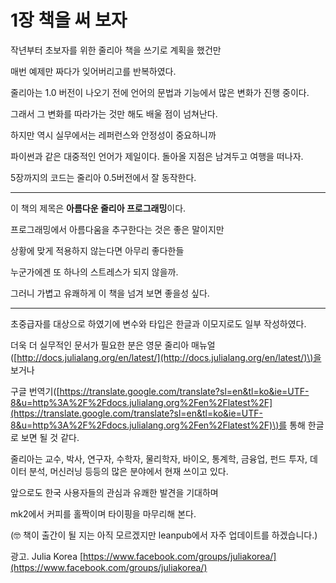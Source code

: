 # 1장 책을 써 보자

작년부터 초보자를 위한 줄리아 책을 쓰기로 계획을 했건만

매번 예제만 짜다가 잊어버리고를 반복하였다.

줄리아는 1.0 버전이 나오기 전에 언어의 문법과 기능에서 많은 변화가 진행 중이다.

그래서 그 변화를 따라가는 것만 해도 배울 점이 넘쳐난다.

하지만 역시 실무에서는 레퍼런스와 안정성이 중요하니까

파이썬과 같은 대중적인 언어가 제일이다. 돌아올 지점은 남겨두고 여행을 떠나자.

5장까지의 코드는 줄리아 0.5버전에서 잘 동작한다.

---

이 책의 제목은 **아름다운 줄리아 프로그래밍**이다.

프로그래밍에서 아름다움을 추구한다는 것은 좋은 말이지만

상황에 맞게 적용하지 않는다면 아무리 좋다한들

누군가에겐 또 하나의 스트레스가 되지 않을까.

그러니 가볍고 유쾌하게 이 책을 넘겨 보면 좋을성 싶다.

---

초중급자를 대상으로 하였기에 변수와 타입은 한글과 이모지로도 일부 작성하였다.

더욱 더 실무적인 문서가 필요한 분은 영문 줄리아 매뉴얼\([http://docs.julialang.org/en/latest/](http://docs.julialang.org/en/latest/)\)을 보거나

구글 번역기\([https://translate.google.com/translate?sl=en&tl=ko&ie=UTF-8&u=http%3A%2F%2Fdocs.julialang.org%2Fen%2Flatest%2F](https://translate.google.com/translate?sl=en&tl=ko&ie=UTF-8&u=http%3A%2F%2Fdocs.julialang.org%2Fen%2Flatest%2F)\)를 통해 한글로 보면 될 것 같다.

줄리아는 교수, 박사, 연구자, 수학자, 물리학자, 바이오, 통계학, 금융업, 펀드 투자, 데이터 분석, 머신러닝 등등의 많은 분야에서 현재 쓰이고 있다.

앞으로도 한국 사용자들의 관심과 유쾌한 발견을 기대하며

mk2에서 커피를 홀짝이며 타이핑을 마무리해 본다.

\(🤓 책이 출간이 될 지는 아직 모르겠지만 leanpub에서 자주 업데이트를 하겠습니다.\)

광고. Julia Korea [https://www.facebook.com/groups/juliakorea/](https://www.facebook.com/groups/juliakorea/)

